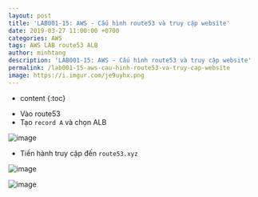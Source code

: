 ```yaml
---
layout: post
title: 'LAB001-15: AWS - Cấu hình route53 và truy cập website'
date: 2019-03-27 11:00:00 +0700
categories: AWS
tags: AWS LAB route53 ALB
author: minhtang
description: 'LAB001-15: AWS - Cấu hình route53 và truy cập website'
permalink: /lab001-15-aws-cau-hinh-route53-va-truy-cap-website
image: https://i.imgur.com/je9uyhx.png
---
```


* content
{:toc}

- Vào route53
- Tạo `record A` và chọn ALB





![image](https://user-images.githubusercontent.com/27756008/54742369-cbcf3000-4bf3-11e9-9d5f-e7d0651450e2.png)

- Tiến hành truy cập đến `route53.xyz`

![image](https://user-images.githubusercontent.com/27756008/54797072-4d22d300-4c85-11e9-84c8-576a25a3dba3.png)

![image](https://user-images.githubusercontent.com/27756008/54797081-53b14a80-4c85-11e9-9adf-e8f73e567307.png)
